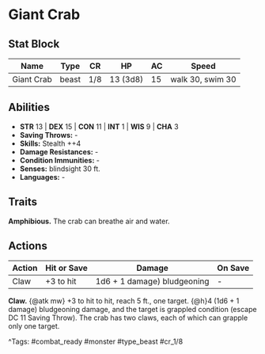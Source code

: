 # Giant Crab

## Stat Block

| Name | Type | CR | HP | AC | Speed |
|------|------|----|----|----|-------|
| Giant Crab | beast | 1/8 | 13 (3d8) | 15 | walk 30, swim 30 |

## Abilities

- **STR** 13 | **DEX** 15 | **CON** 11 | **INT** 1 | **WIS** 9 | **CHA** 3
- **Saving Throws:** -  
- **Skills:** Stealth ++4  
- **Damage Resistances:** -  
- **Condition Immunities:** -  
- **Senses:** blindsight 30 ft.  
- **Languages:** -

## Traits

**Amphibious.** The crab can breathe air and water.


## Actions

| Action | Hit or Save | Damage | On Save |
|--------|--------------|--------|----------|
| Claw | +3 to hit | 1d6 + 1 damage) bludgeoning | - |

**Claw.** {@atk mw} +3 to hit to hit, reach 5 ft., one target. {@h}4 (1d6 + 1 damage) bludgeoning damage, and the target is grappled condition (escape DC 11 Saving Throw). The crab has two claws, each of which can grapple only one target.


^Tags: #combat_ready #monster #type_beast #cr_1/8